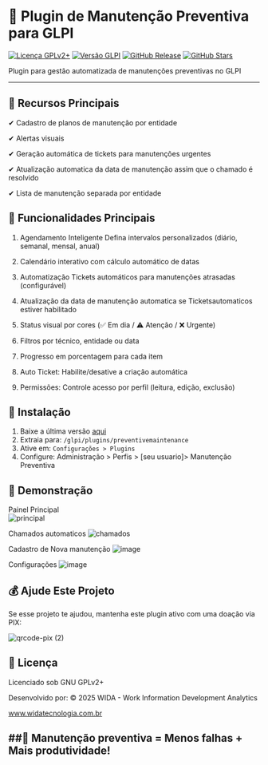# 🔧 Plugin de Manutenção Preventiva para GLPI

[![Licença GPLv2+](https://img.shields.io/badge/license-GPLv2+-blue.svg)](https://www.gnu.org/licenses/gpl-2.0.html)
[![Versão GLPI](https://img.shields.io/badge/GLPI-9.x%2F10.x-success)](https://glpi-project.org)
[![GitHub Release](https://img.shields.io/github/v/release/willoliveiras/glpi-preventive-maintenance)](https://github.com/willoliveiras/glpi-preventive-maintenance/releases)
[![GitHub Stars](https://img.shields.io/github/stars/willoliveiras/glpi-preventive-maintenance?style=social)](https://github.com/willoliveiras/glpi-preventive-maintenance/stargazers)

Plugin para gestão automatizada de manutenções preventivas no GLPI

---

## 🌟 Recursos Principais

✔ Cadastro de planos de manutenção por entidade

✔ Alertas visuais 

✔ Geração automática de tickets para manutenções urgentes

✔ Atualização automatica da data de manutenção assim que o chamado é resolvido

✔ Lista de manutenção separada por entidade


🔧 Funcionalidades Principais
--


1. Agendamento Inteligente
    Defina intervalos personalizados (diário, semanal, mensal, anual)

2. Calendário interativo com cálculo automático de datas

3. Automatização
    Tickets automáticos para manutenções atrasadas (configurável)

4. Atualização da data de manutenção automatica se Ticketsautomaticos estiver habilitado

5. Status visual por cores (✅ Em dia / ⚠️ Atenção / ❌ Urgente)

6. Filtros por técnico, entidade ou data

7. Progresso em porcentagem para cada item

8. Auto Ticket: Habilite/desative a criação automática

9. Permissões: Controle acesso por perfil (leitura, edição, exclusão)


 🚀 Instalação
--

1. Baixe a última versão [aqui](https://github.com/willoliveiras/glpi-preventive-maintenance/releases)
2. Extraia para: `/glpi/plugins/preventivemaintenance`
3. Ative em: `Configurações > Plugins`
4. Configure: Administração > Perfis > [seu usuario]> Manutenção Preventiva


📸 Demonstração
--

Painel Principal	
![principal](https://github.com/user-attachments/assets/039e387d-f9f8-4fb2-a325-9a34970950e3)

Chamados automaticos
![chamados](https://github.com/user-attachments/assets/35cbd741-942a-4aa9-90bf-4ebfd2f22c83)

Cadastro de Nova manutenção
![image](https://github.com/user-attachments/assets/0e2d4224-62ae-4b1c-846e-882feec4b375)

Configurações
![image](https://github.com/user-attachments/assets/15aec9dd-a8a1-4b79-b010-813d3f544902)


💰 Ajude Este Projeto
--

Se esse projeto te ajudou,
mantenha este plugin ativo com uma doação via PIX:

![qrcode-pix (2)](https://github.com/user-attachments/assets/ce15d03f-1921-4df2-994e-93d5eea90505)






📜 Licença
--
Licenciado sob GNU GPLv2+

Desenvolvido por:
© 2025 WIDA - Work Information Development Analytics

www.widatecnologia.com.br

##🔧 Manutenção preventiva = Menos falhas + Mais produtividade!
--


